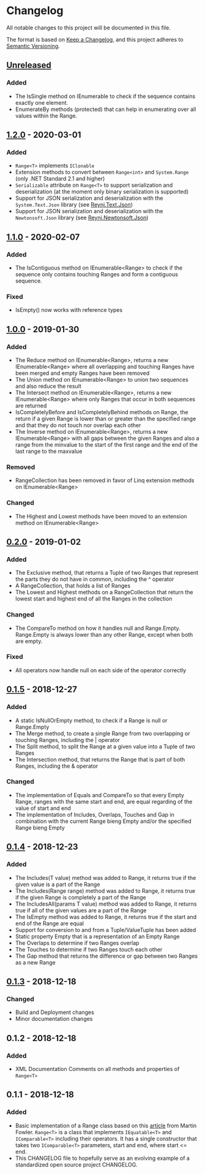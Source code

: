 # Changelog
All notable changes to this project will be documented in this file.

The format is based on [Keep a Changelog](https://keepachangelog.com/en/1.0.0/),
and this project adheres to [Semantic Versioning](https://semver.org/spec/v2.0.0.html).

## [Unreleased]
### Added
- The IsSingle method on IEnumerable to check if the sequence contains exactly one element.
- EnumerateBy methods (protected) that can help in enumerating over all values within the Range<T>.
<!--
- The Difference method on IEnumerable<Range<T>> to get the relative complement of two sequences and also reduce the result
- The Exclusive method on IEnumerable<Range<T>> to get the symmetric difference of two sequences and also reduce the result
-->

## [1.2.0] - 2020-03-01
### Added
- `Range<T>` implements `IClonable`
- Extension methods to convert between `Range<int>` and `System.Range` (only .NET Standard 2.1 and higher)
- `Serializable` attribute on `Range<T>` to support serialization and deserialization (at the moment only binary serialization is supported)
- Support for JSON serialization and deserialization with the `System.Text.Json` library (see [Reynj.Text.Json](https://www.nuget.org/packages/Reynj.Text.Json))
- Support for JSON serialization and deserialization with the `Newtonsoft.Json` library (see [Reynj.Newtonsoft.Json](https://www.nuget.org/packages/Reynj.Newtonsoft.Json))

## [1.1.0] - 2020-02-07
### Added
- The IsContiguous method on IEnumerable<Range<T>> to check if the sequence only contains touching Ranges and form a contiguous sequence.

### Fixed
- IsEmpty() now works with reference types

## [1.0.0] - 2019-01-30
### Added
- The Reduce method on IEnumerable<Range<T>>, returns a new IEnumerable<Range<T>> where all overlapping and touching Ranges have been merged and empty Ranges have been removed
- The Union method on IEnumerable<Range<T>> to union two sequences and also reduce the result
- The Intersect method on IEnumerable<Range<T>>, returns a new IEnumerable<Range<T>> where only Ranges that occur in both sequences are returned
- IsCompletelyBefore and IsCompletelyBehind methods on Range<T>, the return if a given Range<T> is lower than or greater than the specified range and that they do not touch nor overlap each other
- The Inverse method on IEnumerable<Range<T>>, returns a new IEnumerable<Range<T>> with all gaps between the given Ranges and also a range from the minvalue to the start of the first range and the end of the last range to the maxvalue

### Removed 
- RangeCollection<T> has been removed in favor of Linq extension methods on IEnumerable<Range<T>>

### Changed
- The Highest and Lowest methods have been moved to an extension method on IEnumerable<Range<T>>

## [0.2.0] - 2019-01-02
### Added
- The Exclusive method, that returns a Tuple of two Ranges that represent the parts they do not have in common, including the ^ operator
- A RangeCollection<T>, that holds a list of Ranges
- The Lowest and Highest methods on a RangeCollection<T> that return the lowest start and highest end of all the Ranges in the collection

### Changed
- The CompareTo method on how it handles null and Range<T>.Empty. Range<T>.Empty is always lower than any other Range, except when both are empty.

### Fixed
- All operators now handle null on each side of the operator correctly

## [0.1.5] - 2018-12-27
### Added
- A static IsNullOrEmpty method, to check if a Range<T> is null or Range<T>.Empty
- The Merge method, to create a single Range<T> from two overlapping or touching Ranges, including the | operator
- The Split method, to split the Range<T> at a given value into a Tuple of two Ranges
- The Intersection method, that returns the Range<T> that is part of both Ranges, including the & operator

### Changed
- The implementation of Equals and CompareTo so that every Empty Range, ranges with the same start and end, are equal regarding of the value of start and end
- The implementation of Includes, Overlaps, Touches and Gap in combination with the current Range<T> bieng Empty and/or the specified Range<T> bieng Empty

## [0.1.4] - 2018-12-23
### Added
- The Includes(T value) method was added to Range<T>, it returns true if the given value is a part of the Range
- The Includes(Range<T> range) method was added to Range<T>, it returns true if the given Range is completely a part of the Range
- The IncludesAll(params T value) method was added to Range<T>, it returns true if all of the given values are a part of the Range
- The IsEmpty method was added to Range<T>, it returns true if the start and end of the Range are equal
- Support for conversion to and from a Tuple/ValueTuple has been added
- Static property Empty that is a representation of an Empty Range
- The Overlaps to determine if two Ranges overlap
- The Touches to determine if two Ranges touch each other
- The Gap method that returns the difference or gap between two Ranges as a new Range<T>

## [0.1.3] - 2018-12-18
### Changed
- Build and Deployment changes
- Minor documentation changes

## 0.1.2 - 2018-12-18
### Added
- XML Documentation Comments on all methods and properties of `Range<T>`

## 0.1.1 - 2018-12-18
### Added
- Basic implementation of a Range class based on this [article](https://martinfowler.com/eaaDev/Range.html) from Martin Fowler.
  `Range<T>` is a class that implements `IEquatable<T>` and `IComparable<T>` including their operators. It has a single constructor that takes
  two `IComparable<T>` parameters, start and end, where start <= end.
- This CHANGELOG file to hopefully serve as an evolving example of a
  standardized open source project CHANGELOG.

[Unreleased]: https://github.com/reynj/reynj/compare/v1.2.0...HEAD
[1.2.0]: https://github.com/reynj/reynj/compare/v1.1.0...v1.2.0
[1.1.0]: https://github.com/reynj/reynj/compare/v1.0.0...v1.1.0
[1.0.0]: https://github.com/reynj/reynj/compare/v0.2.0...v1.0.0
[0.2.0]: https://github.com/reynj/reynj/compare/v0.1.5...v0.2.0
[0.1.5]: https://github.com/reynj/reynj/compare/v0.1.4...v0.1.5
[0.1.4]: https://github.com/reynj/reynj/compare/v0.1.2...v0.1.4
[0.1.3]: https://github.com/reynj/reynj/compare/v0.1.2...v0.1.3